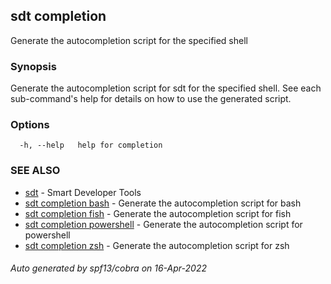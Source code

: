 ## sdt completion

Generate the autocompletion script for the specified shell

### Synopsis

Generate the autocompletion script for sdt for the specified shell.
See each sub-command's help for details on how to use the generated script.


### Options

```
  -h, --help   help for completion
```

### SEE ALSO

* [sdt](sdt.md)	 - Smart Developer Tools
* [sdt completion bash](sdt_completion_bash.md)	 - Generate the autocompletion script for bash
* [sdt completion fish](sdt_completion_fish.md)	 - Generate the autocompletion script for fish
* [sdt completion powershell](sdt_completion_powershell.md)	 - Generate the autocompletion script for powershell
* [sdt completion zsh](sdt_completion_zsh.md)	 - Generate the autocompletion script for zsh

###### Auto generated by spf13/cobra on 16-Apr-2022
